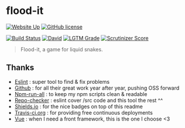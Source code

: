 # flood-it

[![Website Up](https://img.shields.io/website/https/my-website.com.svg)](https://my-website.com)
[![GitHub license](https://img.shields.io/github/license/shuunen/flood-it.svg?color=informational)](https://github.com/Shuunen/flood-it/blob/master/LICENSE)

[![Build Status](https://travis-ci.org/Shuunen/flood-it.svg?branch=master)](https://travis-ci.org/Shuunen/flood-it)
[![David](https://img.shields.io/david/shuunen/flood-it.svg)](https://david-dm.org/shuunen/flood-it)
[![LGTM Grade](https://img.shields.io/lgtm/grade/javascript/github/Shuunen/flood-it.svg)](https://lgtm.com/projects/g/Shuunen/flood-it)
[![Scrutinizer Score](https://scrutinizer-ci.com/g/Shuunen/flood-it/badges/quality-score.png?b=master)](https://scrutinizer-ci.com/g/Shuunen/flood-it)

> Flood-it, a game for liquid snakes.

## Thanks

- [Eslint](https://eslint.org) : super tool to find & fix problems
- [Github](https://github.com) : for all their great work year after year, pushing OSS forward
- [Npm-run-all](https://github.com/mysticatea/npm-run-all) : to keep my npm scripts clean & readable
- [Repo-checker](https://github.com/Shuunen/repo-checker) : eslint cover /src code and this tool the rest ^^
- [Shields.io](https://shields.io) : for the nice badges on top of this readme
- [Travis-ci.org](https://travis-ci.org) : for providing free continuous deployments
- [Vue](https://vuejs.org) : when I need a front framework, this is the one I choose <3
